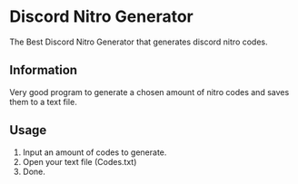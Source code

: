 # Discord Nitro Generator
The Best Discord Nitro Generator that generates discord nitro codes.

## Information
Very good program to generate a chosen amount of nitro codes and saves them to a text file.

## Usage
1. Input an amount of codes to generate.
2. Open your text file (Codes.txt)
3. Done.
